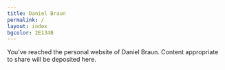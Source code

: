 ```yaml
---
title: Daniel Braun
permalink: /
layout: index
bgcolor: 2E134B
---
```


You've reached the personal website of Daniel Braun. Content appropriate to share will be deposited here.
